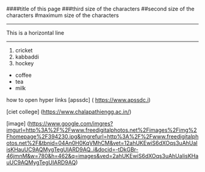 ####title of this page
###third size of the characters
##second size of the characters
#maximum size of the characters

***
This is a horizontal line
***
1. cricket
2. kabbaddi
3. hockey

- coffee
- tea
- milk

how to open hyper links [apssdc] ( https://www.apssdc.i)

[ciet college] (https://www.chalapathiengg.ac.in/)

[image] (https://www.google.com/imgres?imgurl=http%3A%2F%2Fwww.freedigitalphotos.net%2Fimages%2Fimg%2Fhomepage%2F394230.jpg&imgrefurl=http%3A%2F%2Fwww.freedigitalphotos.net%2F&tbnid=04An0H0KqVMhCM&vet=12ahUKEwiS6dXOqs3uAhUaIisKHauUC9AQMygTegUIARD9AQ..i&docid=-tDkGBr-46jmnM&w=780&h=462&q=images&ved=2ahUKEwiS6dXOqs3uAhUaIisKHauUC9AQMygTegUIARD9AQ)


